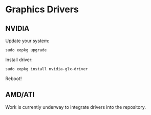 # Graphics Drivers

## NVIDIA
Update your system:

```
sudo eopkg upgrade
```

Install driver:

```
sudo eopkg install nvidia-glx-driver
```

Reboot!

## AMD/ATI
Work is currently underway to integrate drivers into the repository.
